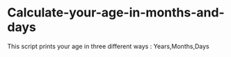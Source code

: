 # Calculate-your-age-in-months-and-days
This script prints your age in three different ways :  Years,Months,Days
